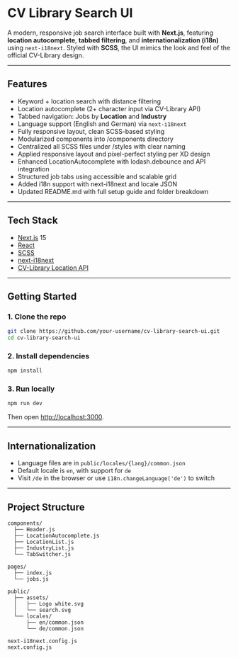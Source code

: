 # CV Library Search UI

A modern, responsive job search interface built with **Next.js**, featuring **location autocomplete**, **tabbed filtering**, and **internationalization (i18n)** using `next-i18next`. Styled with **SCSS**, the UI mimics the look and feel of the official CV-Library design.

---

##  Features

-  Keyword + location search with distance filtering
-  Location autocomplete (2+ character input via CV-Library API)
-  Tabbed navigation: Jobs by **Location** and **Industry**
-  Language support (English and German) via `next-i18next`
-  Fully responsive layout, clean SCSS-based styling
- Modularized components into /components directory
- Centralized all SCSS files under /styles with clear naming
- Applied responsive layout and pixel-perfect styling per XD design
- Enhanced LocationAutocomplete with lodash.debounce and API integration
- Structured job tabs using accessible and scalable grid
- Added i18n support with next-i18next and locale JSON
- Updated README.md with full setup guide and folder breakdown

---

##  Tech Stack

- [Next.js](https://nextjs.org/) 15
- [React](https://reactjs.org/)
- [SCSS](https://sass-lang.com/)
- [next-i18next](https://github.com/i18next/next-i18next)
- [CV-Library Location API](https://api.cv-library.co.uk/v1/locations)

---

##  Getting Started

### 1. Clone the repo

```bash
git clone https://github.com/your-username/cv-library-search-ui.git
cd cv-library-search-ui
```

### 2. Install dependencies

```bash
npm install
```

### 3. Run locally

```bash
npm run dev
```

Then open [http://localhost:3000](http://localhost:3000).

---

##  Internationalization

- Language files are in `public/locales/{lang}/common.json`
- Default locale is `en`, with support for `de`
- Visit `/de` in the browser or use `i18n.changeLanguage('de')` to switch

---

##  Project Structure

```
components/
  ├── Header.js
  ├── LocationAutocomplete.js
  ├── LocationList.js
  ├── IndustryList.js
  └── TabSwitcher.js

pages/
  ├── index.js
  └── jobs.js

public/
  ├── assets/
  │   ├── Logo white.svg
  │   └── search.svg
  └── locales/
      ├── en/common.json
      └── de/common.json

next-i18next.config.js
next.config.js
```

